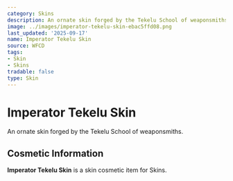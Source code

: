 ```yaml
---
category: Skins
description: An ornate skin forged by the Tekelu School of weaponsmiths.
image: ../images/imperator-tekelu-skin-ebac5ffd08.png
last_updated: '2025-09-17'
name: Imperator Tekelu Skin
source: WFCD
tags:
- Skin
- Skins
tradable: false
type: Skin
---
```


# Imperator Tekelu Skin

An ornate skin forged by the Tekelu School of weaponsmiths.

## Cosmetic Information

**Imperator Tekelu Skin** is a skin cosmetic item for Skins.


